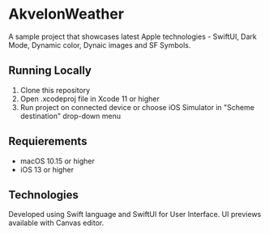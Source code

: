 # AkvelonWeather

A sample project that showcases latest Apple technologies - SwiftUI, Dark Mode, Dynamic color, Dynaic images and SF Symbols.


## Running Locally

1. Clone this repository
2. Open .xcodeproj file in Xcode 11 or higher
3. Run project on connected device or choose iOS Simulator in "Scheme destination" drop-down menu

## Requierements
- macOS 10.15 or higher
-  iOS 13 or higher

## Technologies

Developed using Swift language and SwiftUI for User Interface. UI previews available with Canvas editor.
